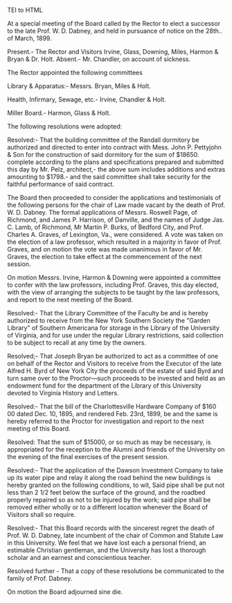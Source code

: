  TEI to HTML

At a special meeting of the Board called by the Rector to elect a successor to the late Prof. W. D. Dabney, and held in pursuance of notice on the 28th.. of March, 1899.

Present.- The Rector and Visitors Irvine, Glass, Downing, Miles, Harmon & Bryan & Dr. Holt. Absent.- Mr. Chandler, on account of sickness.

The Rector appointed the following committees

Library & Apparatus:- Messrs. Bryan, Miles & Holt.

Health, Infirmary, Sewage, etc.- Irvine, Chandler & Holt.

Miller Board.- Harmon, Glass & Holt.

The following resolutions were adopted:

Resolved:- That the building committee of the Randall dormitory be authorized and directed to enter into contract with Mess. John P. Pettyjohn & Son for the construction of said dormitory for the sum of $18650. complete according to the plans and specifications prepared and submitted this day by Mr. Pelz, architect,- the above sum includes additions and extras amounting to $1798.- and the said committee shall take security for the faithful performance of said contract.

The Board then proceeded to consider the applications and testimonials of the following persons for the chair of Law made vacant by the death of Prof. W. D. Dabney. The formal applications of Messrs. Roswell Page, of Richmond, and James P. Harrison, of Danville, and the names of Judge Jas. C. Lamb, of Richmond, Mr Martin P. Burks, of Bedford City, and Prof. Charles A. Graves, of Lexington, Va., were considered. A vote was taken on the election of a law professor, which resulted in a majority in favor of Prof. Graves, and on motion the vote was made unanimous in favor of Mr. Graves, the election to take effect at the commencement of the next session.

On motion Messrs. Irvine, Harmon & Downing were appointed a committee to confer with the law professors, including Prof. Graves, this day elected, with the view of arranging the subjects to be taught by the law professors, and report to the next meeting of the Board.

Resolved:- That the Library Committee of the Faculty be and is hereby authorized to receive from the New York Southern Society the "Garden Library" of Southern Americana for storage in the Library of the University of Virginia, and for use under the regular Library restrictions, said collection to be subject to recall at any time by the owners.

Resolved;- That Joseph Bryan be authorized to act as a committee of one on behalf of the Rector and Visitors to receive from the Executor of the late Alfred H. Byrd of New York City the proceeds of the estate of said Byrd and turn same over to the Proctor—such proceeds to be invested and held as an endowment fund for the department of the Library of this University devoted to Virginia History and Letters.

Resolved:- That the bill of the Charlottesville Hardware Company of $160 00 dated Dec. 10, 1895, and rendered Feb. 23rd, 1899, be and the same is hereby referred to the Proctor for investigation and report to the next meeting of this Board.

Resolved: That the sum of $15000, or so much as may be necessary, is appropriated for the reception to the Alumni and friends of the University on the evening of the final exercises of the present session.

Resolved:- That the application of the Dawson Investment Company to take up its water pipe and relay it along the road behind the new buildings is hereby granted on the following conditions, to wit, Said pipe shall be put not less than 2 1/2 feet below the surface of the ground, and the roadbed properly repaired so as not to be injured by the work; said pipe shall be removed either wholly or to a different location whenever the Board of Visitors shall so require.

Resolved:- That this Board records with the sincerest regret the death of Prof. W. D. Dabney, late incumbent of the chair of Common and Statute Law in this University. We feel that we have lost each a personal friend, an estimable Christian gentleman, and the University has lost a thorough scholar and an earnest and conscientious teacher.

Resolved further - That a copy of these resolutions be communicated to the family of Prof. Dabney.

On motion the Board adjourned sine die.